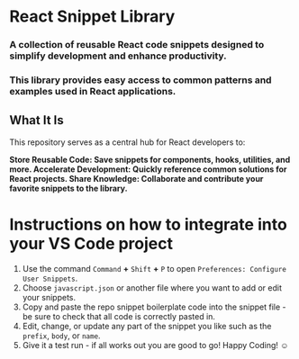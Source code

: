 # React Snippet Library
### A collection of reusable React code snippets designed to simplify development and enhance productivity. 
### This library provides easy access to common patterns and examples used in React applications.

## What It Is
This repository serves as a central hub for React developers to:

**Store Reusable Code: Save snippets for components, hooks, utilities, and more.
Accelerate Development: Quickly reference common solutions for React projects.
Share Knowledge: Collaborate and contribute your favorite snippets to the library.** 

# Instructions on how to integrate into your VS Code project
1. Use the command `Command` **+** `Shift` **+** `P` to open `Preferences: Configure User Snippets`.
2. Choose `javascript.json` or another file where you want to add or edit your snippets.
3. Copy and paste the repo snippet boilerplate code into the snippet file - be sure to check that all code is correctly pasted in.
4. Edit, change, or update any part of the snippet you like such as the `prefix`, `body`, or `name`.
5. Give it a test run - if all works out you are good to go! Happy Coding! ☺️
